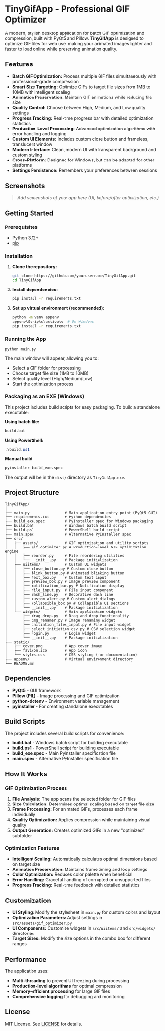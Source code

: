 # TinyGifApp - Professional GIF Optimizer

A modern, stylish desktop application for batch GIF optimization and compression, built with PyQt5 and Pillow. **TinyGifApp** is designed to optimize GIF files for web use, making your animated images lighter and faster to load online while preserving animation quality.

## Features

- **Batch GIF Optimization:** Process multiple GIF files simultaneously with professional-grade compression
- **Smart Size Targeting:** Optimize GIFs to target file sizes from 1MB to 10MB with intelligent scaling
- **Animation Preservation:** Maintain GIF animations while reducing file size
- **Quality Control:** Choose between High, Medium, and Low quality settings
- **Progress Tracking:** Real-time progress bar with detailed optimization statistics
- **Production-Level Processing:** Advanced optimization algorithms with error handling and logging
- **Custom UI Elements:** Includes custom close button and frameless, translucent window
- **Modern Interface:** Clean, modern UI with transparent background and custom styling
- **Cross-Platform:** Designed for Windows, but can be adapted for other platforms
- **Settings Persistence:** Remembers your preferences between sessions

## Screenshots

> _Add screenshots of your app here (UI, before/after optimization, etc.)_

## Getting Started

### Prerequisites

- Python 3.12+
- [pip](https://pip.pypa.io/en/stable/installation/)

### Installation

1. **Clone the repository:**

   ```bash
   git clone https://github.com/yourusername/TinyGifApp.git
   cd TinyGifApp
   ```

2. **Install dependencies:**

   ```bash
   pip install -r requirements.txt
   ```

3. **Set up virtual environment (recommended):**

   ```bash
   python -m venv appenv
   appenv\Scripts\activate  # On Windows
   pip install -r requirements.txt
   ```

### Running the App

```bash
python main.py
```

The main window will appear, allowing you to:
- Select a GIF folder for processing
- Choose target file size (1MB to 10MB)
- Select quality level (High/Medium/Low)
- Start the optimization process

### Packaging as an EXE (Windows)

This project includes build scripts for easy packaging. To build a standalone executable:

**Using batch file:**
```bash
build.bat
```

**Using PowerShell:**
```powershell
.\build.ps1
```

**Manual build:**
```bash
pyinstaller build_exe.spec
```

The output will be in the `dist/` directory as `TinyGifApp.exe`.

## Project Structure

```
TinyGifApp/
│
├── main.py                # Main application entry point (PyQt5 GUI)
├── requirements.txt       # Python dependencies
├── build_exe.spec         # PyInstaller spec for Windows packaging
├── build.bat              # Windows batch build script
├── build.ps1              # PowerShell build script
├── main.spec              # Alternative PyInstaller spec
├── src/
│   ├── assets/            # GIF optimization and utility scripts
│   │   ├── gif_optimizer.py # Production-level GIF optimization engine
│   │   ├── reorder.py     # File reordering utilities
│   │   └── __init__.py    # Package initialization
│   ├── uiitems/           # Custom UI widgets
│   │   ├── close_button.py # Custom close button
│   │   ├── blink_button.py # Animated blinking button
│   │   ├── text_box.py    # Custom text input
│   │   ├── preview_box.py # Image preview component
│   │   ├── notification_bar.py # Notification display
│   │   ├── file_input.py  # File input component
│   │   ├── dash_line.py   # Decorative dash line
│   │   ├── custom_alert.py # Custom alert dialogs
│   │   ├── collapsible_box.py # Collapsible UI sections
│   │   └── __init__.py    # Package initialization
│   └── widgets/           # Main application widgets
│       ├── drag_drop.py   # Drag and drop functionality
│       ├── img_renamer.py # Image renaming widget
│       ├── initiation_files_input.py # File input widget
│       ├── select_initiation_csv.py # CSV selection widget
│       ├── login.py       # Login widget
│       └── __init__.py    # Package initialization
├── static/
│   ├── cover.png          # App cover image
│   ├── favicon.ico        # App icon
│   └── styles.css         # CSS styling (for documentation)
├── appenv/                # Virtual environment directory
└── README.md
```

## Dependencies

- **PyQt5** - GUI framework
- **Pillow (PIL)** - Image processing and GIF optimization
- **python-dotenv** - Environment variable management
- **pyinstaller** - For creating standalone executables

## Build Scripts

The project includes several build scripts for convenience:

- **build.bat** - Windows batch script for building executable
- **build.ps1** - PowerShell script for building executable
- **build_exe.spec** - Main PyInstaller specification file
- **main.spec** - Alternative PyInstaller specification file

## How It Works

### GIF Optimization Process

1. **File Analysis:** The app scans the selected folder for GIF files
2. **Size Calculation:** Determines optimal scaling based on target file size
3. **Frame Processing:** For animated GIFs, processes each frame individually
4. **Quality Optimization:** Applies compression while maintaining visual quality
5. **Output Generation:** Creates optimized GIFs in a new "optimized" subfolder

### Optimization Features

- **Intelligent Scaling:** Automatically calculates optimal dimensions based on target size
- **Animation Preservation:** Maintains frame timing and loop settings
- **Color Optimization:** Reduces color palette when beneficial
- **Error Handling:** Graceful handling of corrupted or unsupported files
- **Progress Tracking:** Real-time feedback with detailed statistics

## Customization

- **UI Styling:** Modify the stylesheet in `main.py` for custom colors and layout
- **Optimization Parameters:** Adjust settings in `src/assets/gif_optimizer.py`
- **UI Components:** Customize widgets in `src/uiitems/` and `src/widgets/` directories
- **Target Sizes:** Modify the size options in the combo box for different ranges

## Performance

The application uses:
- **Multi-threading** to prevent UI freezing during processing
- **Production-level algorithms** for optimal compression
- **Memory-efficient processing** for large GIF files
- **Comprehensive logging** for debugging and monitoring

## License

MIT License. See [LICENSE](LICENSE) for details.
